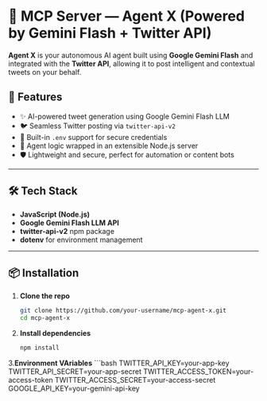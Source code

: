 # 🤖 MCP Server — Agent X (Powered by Gemini Flash + Twitter API)

**Agent X** is your autonomous AI agent built using **Google Gemini Flash** and integrated with the **Twitter API**, allowing it to post intelligent and contextual tweets on your behalf.

## 🚀 Features

- ✨ AI-powered tweet generation using Google Gemini Flash LLM
- 🐦 Seamless Twitter posting via `twitter-api-v2`
- 🤝 Built-in `.env` support for secure credentials
- 🧠 Agent logic wrapped in an extensible Node.js server
- 🛡️ Lightweight and secure, perfect for automation or content bots

---

## 🛠️ Tech Stack

- **JavaScript (Node.js)**
- **Google Gemini Flash LLM API**
- **twitter-api-v2** npm package
- **dotenv** for environment management

---

## 📦 Installation

1. **Clone the repo**
   ```bash
   git clone https://github.com/your-username/mcp-agent-x.git
   cd mcp-agent-x
2. **Install dependencies**
   ```bash
   npm install
3.**Environment VAriables**
    ```bash
    TWITTER_API_KEY=your-app-key
    TWITTER_API_SECRET=your-app-secret
    TWITTER_ACCESS_TOKEN=your-access-token
    TWITTER_ACCESS_SECRET=your-access-secret
    GOOGLE_API_KEY=your-gemini-api-key


